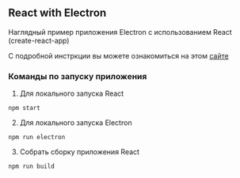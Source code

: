 ## React with Electron

Наглядный пример приложения Electron с использованием React
(create-react-app)

С подробной инстркции вы можете ознакомиться на этом 
[сайте](https://www.freecodecamp.org/news/building-an-electron-application-with-create-react-app-97945861647c/)


### Команды по запуску приложения

1. Для локального запуска React
```
npm start
```

2. Для локального запуска Electron
```
npm run electron
```

3. Собрать сборку приложения React
```
npm run build
```




